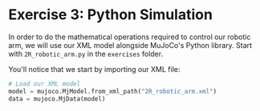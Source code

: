 # Exercise 3: Python Simulation

In order to do the mathematical operations required to control our robotic arm, we will use our XML model alongside MuJoCo's Python library. Start with `2R_robotic_arm.py` in the `exercises` folder.

You'll notice that we start by importing our XML file:

```python
# Load our XML model
model = mujoco.MjModel.from_xml_path("2R_robotic_arm.xml")
data = mujoco.MjData(model)
```
